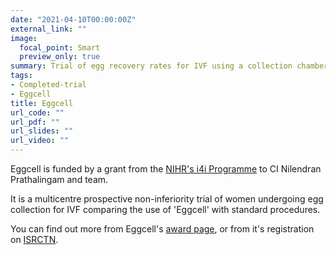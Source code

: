 ```yaml
---
date: "2021-04-10T00:00:00Z"
external_link: ""
image:
  focal_point: Smart
  preview_only: true
summary: Trial of egg recovery rates for IVF using a collection chamber
tags:
- Completed-trial
- Eggcell
title: Eggcell
url_code: ""
url_pdf: ""
url_slides: ""
url_video: ""
---
```


Eggcell is funded by a grant from the [NIHR's i4i Programme](https://www.nihr.ac.uk/explore-nihr/funding-programmes/invention-for-innovation.htm) to CI Nilendran Prathalingam and team.

It is a multicentre prospective non-inferiority trial of women undergoing egg collection for IVF comparing the use of 'Eggcell' with standard procedures.

You can find out more from Eggcell's [award page](https://fundingawards.nihr.ac.uk/award/II-LB-0715-20003), or from it's registration on [ISRCTN](https://doi.org/10.1186/ISRCTN15509950).

